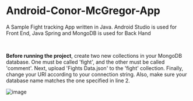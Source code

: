 # Android-Conor-McGregor-App
A Sample Fight tracking App written in Java. Android Studio is used for Front End, Java Spring and MongoDB is used for Back Hand

&nbsp;

**Before running the project**, create two new collections in your MongoDB database. One must be called 'fight', and the other must be called 'comment'. Next, upload 'Fights Data.json' to the 'fight' collection. Finally, change your URI according to your connection string. Also, make sure your database name matches the one specified in line 2.
&nbsp;

![image](https://github.com/UgurGunal/Android-Conor-McGregor-App/assets/152731643/d0ab2273-e9ea-4eeb-bcf9-36d4886425b8)
